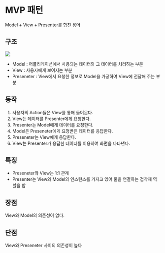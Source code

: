 # MVP 패턴

Model + View + Presenter를 합친 용어

## 구조

![](https://img1.daumcdn.net/thumb/R1280x0/?scode=mtistory2&fname=https%3A%2F%2Fblog.kakaocdn.net%2Fdn%2FclZlsT%2FbtqBTLzeUCL%2FIDA8Ga6Yarndgr88g9Nkhk%2Fimg.png)

- Model : 어플리케이션에서 사용되는 데이터와 그 데이터를 처리하는 부분
- View : 사용자에게 보여지는 부분
- Preseneter : View에서 요청한 정보로 Model을 가공하여 View에 전달해 주는 부분

## 동작

1. 사용자의 Action들은 View를 통해 들어온다.
2. View는 데이터를 Presenter에게 요청한다.
3. Presenter는 Model에게 데이터를 요청한다.
4. Model은 Preseneter에게 요청받은 데이터를 응답한다.
5. Preseneter는 View에게 응답한다.
6. View는 Presenter가 응답한 데이터를 이용하여 화면을 나타낸다.

## 특징

- Preseneter와 View는 1:1 관계
- Presenter는 View와 Model의 인스턴스를 가지고 있어 둘을 연결하는 접착제 역할을 함

## 장점

View와 Model의 의존성이 없다.

## 단점 

View와 Preseneter 사이의 의존성이 높다

